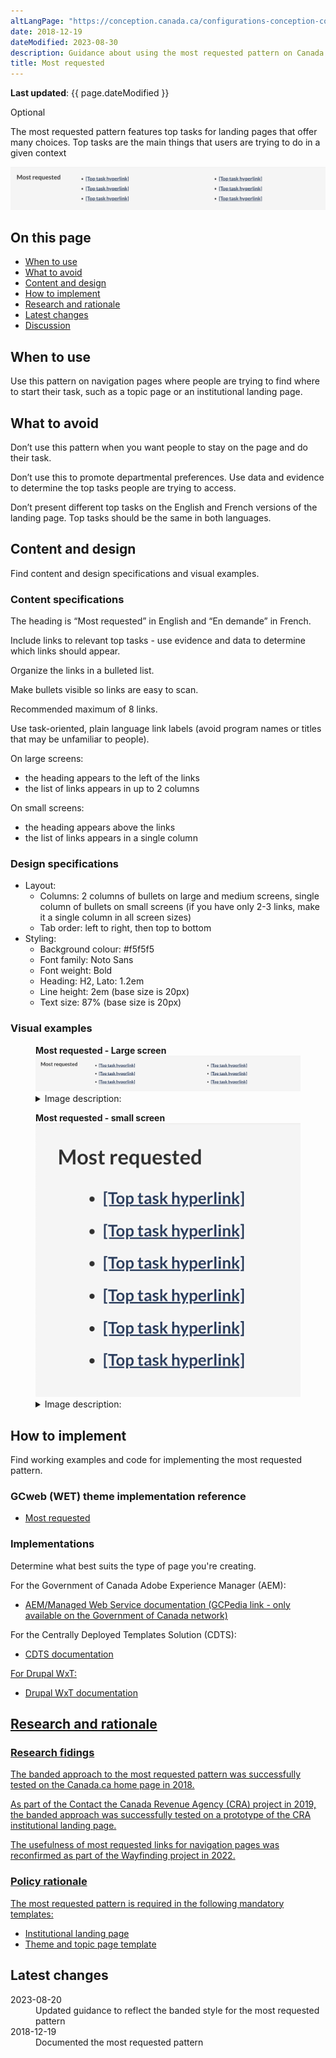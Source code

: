 ```yaml
---
altLangPage: "https://conception.canada.ca/configurations-conception-communes/en-demande.html"
date: 2018-12-19
dateModified: 2023-08-30
description: Guidance about using the most requested pattern on Canada.ca. The most requested pattern provides links to top tasks on navigation pages
title: Most requested
---
```

<p><strong>Last updated</strong>: {{ page.dateModified }}</p>
<label class="label label-info">Optional</label>
<p>The most requested pattern features top tasks for landing pages that offer many choices. Top tasks are the main things that users are trying to do in a given context</p>
<div class="pattern-demo mrgn-tp-lg mrgn-bttm-xl"><img src="../images/most-requested-en.png" class="img-responsive" alt="" /></div>
<section>
    <h2>On this page</h2>
    <ul>
        <li><a href="#use">When to use</a></li>
        <li><a href="#avoid">What to avoid</a></li>
        <li><a href="#design">Content and design</a></li>
        <li><a href="#implement">How to implement</a></li>
        <li><a href="#research">Research and rationale</a></li>
        <li><a href="#latest">Latest changes</a></li>
        <li><a href="#discuss">Discussion</a></li>
    </ul>
</section>
<section>
    <h2 id="use">When to use</h2>
    <p>Use this pattern on navigation pages where people are trying to find where to start their task, such as a topic page or an institutional landing page.</p>
</section>
<section>
    <h2 id="avoid">What to avoid</h2>
    <p>Don’t use this pattern when you want people to stay on the page and do their task.</p>
    <p>Don’t use this to promote departmental preferences. Use data and evidence to determine the top tasks people are trying to access.</p>
    <p>Don’t present different top tasks on the English and French versions of the landing page. Top tasks should be the same in both languages.</p>
</section>
<section>
    <h2 id="design">Content and design</h2>
    <p>Find content and design specifications and visual examples.</p>
    <h3>Content specifications</h3>
    <p>The heading is “Most requested” in English and “En demande” in French.</p>
    <p>Include links to relevant top tasks - use evidence and data to determine which links should appear.</p>
    <p>Organize the links in a bulleted list.</p>
    <p>Make bullets visible so links are easy to scan.</p>
    <p>Recommended maximum of 8 links.</p>
    <p>Use task-oriented, plain language link labels (avoid program names or titles that may be unfamiliar to people).</p>
    <p>On large screens:</p>
    <ul>
        <li>the heading appears to the left of the links</li>
        <li>the list of links appears in up to 2 columns</li>
    </ul>
    <p>On small screens:</p>
    <ul>
        <li>the heading appears above the links</li>
        <li>the list of links appears in a single column</li>
    </ul>
    <h3>Design specifications</h3>
    <ul>
        <li>
            Layout:
            <ul>
                <li>Columns: 2 columns of bullets on large and medium screens, single column of bullets on small screens (if you have only 2-3 links, make it a single column in all screen sizes)</li>
                <li>Tab order: left to right, then top to bottom</li>
            </ul>
        </li>
        <li>
            Styling:
            <ul>
                <li>Background colour: #f5f5f5</li>
                <li>Font family: Noto Sans</li>
                <li>Font weight: Bold</li>
                <li>Heading: H2, Lato: 1.2em</li>
                <li>Line height: 2em (base size is 20px)</li>
                <li>Text size: 87% (base size is 20px)</mark></li>
            </ul>
        </li>
    </ul>
    <h3>Visual examples</h3>
    <div class="pattern-demo mrgn-tp-md mrgn-bttm-md">
        <figure class="mrgn-tp-md mrgn-bttm-lg">
            <figcaption><b>Most requested - Large screen</b></figcaption>
            <img src="../images/most-requested-en.png" class="img-responsive" alt="Most requested pattern for large screens. Text version below:" />
            <details>
                <summary class="wb-toggle" data-toggle='{"print":"on"}'>Image description:</summary>
                <p>Most requested links appear in a horizontal band with the heading “Most requested”. Links are organized in a bulleted list.</p>
            </details>
        </figure>
    </div>
    <div class="pattern-demo mrgn-tp-md mrgn-bttm-md">
        <figure class="mrgn-tp-md mrgn-bttm-lg">
            <figcaption><b>Most requested - small screen</b></figcaption>
            <img src="../images/most-requested-sm-en.png" class="img-responsive" alt="Most requested pattern for small screens. Text version below:" />
            <details>
                <summary class="wb-toggle" data-toggle='{"print":"on"}'>Image description:</summary>
                <p>Most requested links appear in a bulleted list underneath the heading “Most requested”.</p>
            </details>
        </figure>
    </div>
</section>
<section>
    <h2 id="implement">How to implement</h2>
    <p>Find working examples and code for implementing the most requested pattern.</p>
  <h3>GCweb (WET) theme implementation reference</h3>
    <ul>
      <li><a href="https://wet-boew.github.io/GCWeb/components/gc-most-requested/gc-most-requested-en.html">Most requested</a></li>
    </ul>
  <h3>Implementations</h3>
  <p>Determine what best suits the type of page you're creating.</p>
  <p>For the Government of Canada Adobe Experience Manager (AEM):</p>
  <ul>
    <li><a href="https://www.gcpedia.gc.ca/wiki/AEM_GC-specific_Documentation_6.5">AEM/Managed Web Service documentation (GCPedia link - only available on the Government of Canada network) </a></li>
  </ul>
  <p>For the Centrally Deployed Templates Solution (CDTS):</p>
  <ul>
    <li><a href="https://cenw-wscoe.github.io/sgdc-cdts/docs/index-en.html">CDTS documentation</li>
  </ul>
  <p>For Drupal WxT:</p>
    <ul>
    <li><a href="https://drupalwxt.github.io/en/">Drupal WxT documentation</li>
  </ul>
</section>
</section>
<section>
    <h2 id="research">Research and rationale</h2>
    <h3>Research fidings</h3>
    <p>The banded approach to the most requested pattern was successfully tested on the Canada.ca home page in 2018.</p>
    <p>As part of the Contact the Canada Revenue Agency (CRA) project in 2019, the banded approach was successfully tested on a prototype of the CRA institutional landing page.</p>
    <p>The usefulness of most requested links for navigation pages was reconfirmed as part of the Wayfinding project in 2022.</p>
    <h3>Policy rationale</h3>
    <p>The most requested pattern is required in the following mandatory templates:</p>
    <ul>
        <li><a href="">Institutional landing page</a></li>
        <li><a href="https://design.canada.ca/mandatory-templates/theme-topic.html">Theme and topic page template</a></li>
    </ul>
</section>
<section>
    <h2 id="latest">Latest changes</h2>
    <dl class="dl-horizontal">
        <dt>
            <time datetime="2023-08-20" class="link-muted">2023-08-20</time>
        </dt>
        <dd>Updated guidance to reflect the banded style for the most requested pattern</dd>
         <dt>
            <time datetime="2018-12-19" class="link-muted">2018-12-19</time>
        </dt>
        <dd>Documented the most requested pattern</dd>
    </dl>
</section>